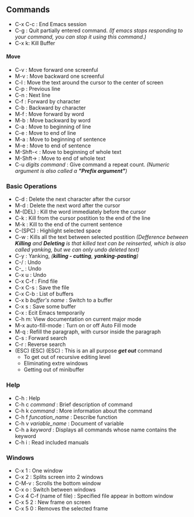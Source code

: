 ## Commands
- C-x C-c : End Emacs session
- C-g : Quit partially entered command. *(If emacs stops responding to your command, you can stop it using this command.)*
- C-x k: Kill Buffer 
#### Move
- C-v : Move forward one screenful
- M-v : Move backward one screenful
- C-l : Move the text around the cursor to the center of screen
- C-p : Previous line
- C-n : Next line
- C-f : Forward by character
- C-b : Backward by character
- M-f : Move forward by word
- M-b : Move backward by word
- C-a : Move to beginning of line
- C-e : Move to end of line
- M-a : Move to beginning of sentence
- M-e : Move to end of sentence
- M-Shft-< : Move to beginning of whole text
- M-Shft-> : Move to end of whole text
- C-u *digits* *command* : Give command a repeat count. *(Numeric argument is also called a **"Prefix argument"**)*
### Basic Operations
- C-d : Delete the next character after the cursor
- M-d : Delete the next word after the cursor
- M-(DEL) : Kill the word immediately before the cursor
- C-k : Kill from the cursor postition to the end of the line
- M-k : Kill to the end of the current sentence
- C-(SPC) : Highlight selected space
- C-w : Kills all the text between selected postition
*(Defference between **Killing** and **Deleting** is that killed text can be reinserted, which is also called yanking, but we can only undo deleted text)*
- C-y : Yanking, *(**killing - cutting**, **yanking-pasting**)*
- C-/ : Undo
- C-_ : Undo
- C-x u : Undo
- C-x C-f : Find file
- C-x C-s : Save the file
- C-x C-b : List of buffers
- C-x b *buffer's name* : Switch to a buffer
- C-x s : Save some buffer
- C-x : Ecit Emacs temporarily
- C-h m: View documentation on current major mode
- M-x auto-fill-mode : Turn on or off Auto Fill mode
- M-q : Refill the paragraph, with cursor inside the paragraph
- C-s : Forward search
- C-r : Reverse search
- (ESC) (ESC) (ESC) : This is an all purpose ***get out*** command
  - To get out of recursive editing level
  - Eliminating extre windows
  - Getting out of minibuffer
### Help
- C-h : Help
- C-h c *command* : Brief description of command
- C-h k *command* : More information about the command
- C-h f *funcation_name* : Describe function
- C-h v *variable_name* : Document of variable
- C-h a *keyword* : Displays all commands whose name contains the keyword
- C-h i : Read included manuals
### Windows
- C-x 1 : One window
- C-x 2 : Splits screen into 2 windows
- C-M-v : Scrolls the bottom window
- C-x o : Switch between windows
- C-x 4 C-f (name of file) : Specified file appear in bottom window
- C-x 5 2 : New frame on screen
- C-x 5 0 : Removes the selected frame


